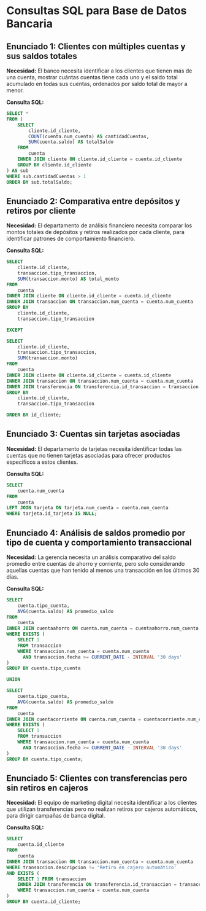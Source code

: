 # Consultas SQL para Base de Datos Bancaria

## Enunciado 1: Clientes con múltiples cuentas y sus saldos totales

**Necesidad:** El banco necesita identificar a los clientes que tienen más de una cuenta, mostrar cuántas cuentas tiene cada uno y el saldo total acumulado en todas sus cuentas, ordenados por saldo total de mayor a menor.

**Consulta SQL:**
```sql
SELECT *
FROM (
    SELECT
        cliente.id_cliente,
        COUNT(cuenta.num_cuenta) AS cantidadCuentas,
        SUM(cuenta.saldo) AS totalSaldo
    FROM
        cuenta
    INNER JOIN cliente ON cliente.id_cliente = cuenta.id_cliente
    GROUP BY cliente.id_cliente
) AS sub
WHERE sub.cantidadCuentas > 1
ORDER BY sub.totalSaldo;
```

## Enunciado 2: Comparativa entre depósitos y retiros por cliente

**Necesidad:** El departamento de análisis financiero necesita comparar los montos totales de depósitos y retiros realizados por cada cliente, para identificar patrones de comportamiento financiero.

**Consulta SQL:**
```sql
SELECT
    cliente.id_cliente,
    transaccion.tipo_transaccion,
    SUM(transaccion.monto) AS total_monto
FROM
    cuenta
INNER JOIN cliente ON cliente.id_cliente = cuenta.id_cliente
INNER JOIN transaccion ON transaccion.num_cuenta = cuenta.num_cuenta
GROUP BY
    cliente.id_cliente,
    transaccion.tipo_transaccion

EXCEPT

SELECT
    cliente.id_cliente,
    transaccion.tipo_transaccion,
    SUM(transaccion.monto)
FROM
    cuenta
INNER JOIN cliente ON cliente.id_cliente = cuenta.id_cliente
INNER JOIN transaccion ON transaccion.num_cuenta = cuenta.num_cuenta
INNER JOIN transferencia ON transferencia.id_transaccion = transaccion.id_transaccion
GROUP BY
    cliente.id_cliente,
    transaccion.tipo_transaccion

ORDER BY id_cliente;
```

## Enunciado 3: Cuentas sin tarjetas asociadas

**Necesidad:** El departamento de tarjetas necesita identificar todas las cuentas que no tienen tarjetas asociadas para ofrecer productos específicos a estos clientes.

**Consulta SQL:**
```sql
SELECT
    cuenta.num_cuenta
FROM
    cuenta
LEFT JOIN tarjeta ON tarjeta.num_cuenta = cuenta.num_cuenta
WHERE tarjeta.id_tarjeta IS NULL;
```

## Enunciado 4: Análisis de saldos promedio por tipo de cuenta y comportamiento transaccional

**Necesidad:** La gerencia necesita un análisis comparativo del saldo promedio entre cuentas de ahorro y corriente, pero solo considerando aquellas cuentas que han tenido al menos una transacción en los últimos 30 días.

**Consulta SQL:**
```sql
SELECT
    cuenta.tipo_cuenta,
    AVG(cuenta.saldo) AS promedio_saldo
FROM
    cuenta
INNER JOIN cuentaahorro ON cuenta.num_cuenta = cuentaahorro.num_cuenta
WHERE EXISTS (
    SELECT 1
    FROM transaccion
    WHERE transaccion.num_cuenta = cuenta.num_cuenta
      AND transaccion.fecha >= CURRENT_DATE - INTERVAL '30 days'
)
GROUP BY cuenta.tipo_cuenta

UNION

SELECT
    cuenta.tipo_cuenta,
    AVG(cuenta.saldo) AS promedio_saldo
FROM
    cuenta
INNER JOIN cuentacorriente ON cuenta.num_cuenta = cuentacorriente.num_cuenta
WHERE EXISTS (
    SELECT 1
    FROM transaccion
    WHERE transaccion.num_cuenta = cuenta.num_cuenta
      AND transaccion.fecha >= CURRENT_DATE - INTERVAL '30 days'
)
GROUP BY cuenta.tipo_cuenta;
```

## Enunciado 5: Clientes con transferencias pero sin retiros en cajeros

**Necesidad:** El equipo de marketing digital necesita identificar a los clientes que utilizan transferencias pero no realizan retiros por cajeros automáticos, para dirigir campañas de banca digital.

**Consulta SQL:**
```sql
SELECT
    cuenta.id_cliente
FROM
    cuenta
INNER JOIN transaccion ON transaccion.num_cuenta = cuenta.num_cuenta
WHERE transaccion.descripcion != 'Retiro en cajero automático'
AND EXISTS (
    SELECT 1 FROM transaccion
    INNER JOIN transferencia ON transferencia.id_transaccion = transaccion.id_transaccion
    WHERE transaccion.num_cuenta = cuenta.num_cuenta
)
GROUP BY cuenta.id_cliente;
```